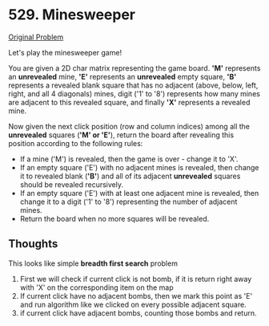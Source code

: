 # 529. Minesweeper

[Original Problem](https://leetcode.com/problems/minesweeper/)

Let's play the minesweeper game!

You are given a 2D char matrix representing the game board. **'M'** represents an **unrevealed** mine, **'E'** represents an **unrevealed** empty square, **'B'** represents a revealed blank square that has no adjacent (above, below, left, right, and all 4 diagonals) mines, digit ('1' to '8') represents how many mines are adjacent to this revealed square, and finally **'X'** represents a revealed mine.

Now given the next click position (row and column indices) among all the **unrevealed** squares (**'M' or 'E'**), return the board after revealing this position according to the following rules:

- If a mine ('M') is revealed, then the game is over - change it to 'X'.
- If an empty square ('E') with no adjacent mines is revealed, then change it to revealed blank (**'B'**) and all of its adjacent **unrevealed** squares should be revealed recursively.
- If an empty square ('E') with at least one adjacent mine is revealed, then change it to a digit ('1' to '8') representing the number of adjacent mines.
- Return the board when no more squares will be revealed.

## Thoughts

This looks like simple **breadth first search** problem

1. First we will check if current click is not bomb, if it is return right away with 'X' on the corresponding item on the map
2. If current click have no adjacent bombs, then we mark this point as 'E' and run algorithm like we clicked on every possible adjacent square.
3. if current click have adjacent bombs, counting those bombs and return.

